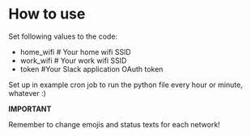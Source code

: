 # How to use

Set following values to the code:
 - home_wifi # Your home wifi SSID
 - work_wifi # Your work wifi SSID
 - token #Your Slack application OAuth token

Set up in example cron job to run the python file every hour or minute, whatever :)

**IMPORTANT**

Remember to change emojis and status texts for each network!